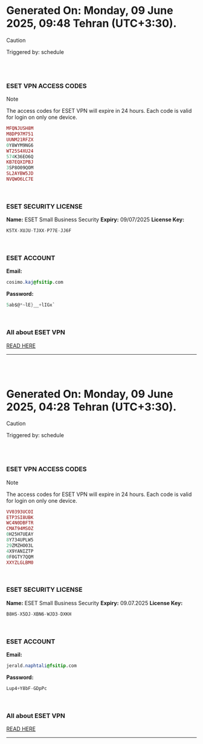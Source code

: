 # Generated On: Monday, 09 June 2025, 09:48 Tehran (UTC+3:30).

> [!CAUTION]
> Triggered by: schedule

<br><br>

### ESET VPN ACCESS CODES

> [!NOTE]
> The access codes for ESET VPN will expire in 24 hours.
> Each code is valid for login on only one device.

```ruby
MFQNJUSH8M
M8DP97M751
UUNM21RFZX
0Y8WYM9NG6
WT25S4XU24
574K36EO6Q
KB7EQXIPBJ
3SP8O09QOM
SL2AYBW5JD
NVQWO6LC7E
```

<br>

### ESET SECURITY LICENSE

**Name:** ESET Small Business Security
**Expiry:** 09/07/2025
**License Key:**

```POV-Ray SDL
K5TX-XUJU-TJXX-P77E-JJ6F
```

<br>

### ESET ACCOUNT

**Email:**

```CSS
cosimo.kaj@fsitip.com
```

**Password:**

```POV-Ray SDL
5ab$@*~lE}__+lIGx`
```

<br>

### All about ESET VPN

[READ HERE](https://t.me/F_NiREvil/2113)

---

<br><br>

# Generated On: Monday, 09 June 2025, 04:28 Tehran (UTC+3:30).

> [!CAUTION]
> Triggered by: schedule

<br><br>

### ESET VPN ACCESS CODES

> [!NOTE]
> The access codes for ESET VPN will expire in 24 hours.
> Each code is valid for login on only one device.

```ruby
VV0393UCOI
ETP3SI8UBK
WC4N0DBFTR
CMAT94MSOZ
0H25H7UEAY
8Y734UPLW5
29ZMZHO03L
4X9YANIZTP
0F0GTY7QQM
XXYZLGLBM0
```

<br>

### ESET SECURITY LICENSE

**Name:** ESET Small Business Security
**Expiry:** 09.07.2025
**License Key:**

```POV-Ray SDL
B8HS-X5DJ-XBN6-WJD3-DXKH
```

<br>

### ESET ACCOUNT

**Email:**

```CSS
jerald.naphtali@fsitip.com
```

**Password:**

```POV-Ray SDL
Lup4+Y8bF-GDpPc
```

<br>

### All about ESET VPN

[READ HERE](https://t.me/F_NiREvil/2113)

---

<br><br>

